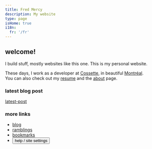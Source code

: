 ```yaml
---
title: Fred Mercy
description: My website
type: page
isHome: true
i18n:
  fr: '/fr'
---
```


## welcome!

I build stuff, mostly websites like this one. This is my personal website.

These days, I work as a developer at
<a href="https://cossette.com" target="_blank" rel="noopener noreferrer">Cossette</a>, in beautiful <a href="https://www.openstreetmap.org/#map=19/45.49977/-73.57726&layers=N" target="_blank" rel="noopener noreferrer">Montréal</a>.\
You can also check out my [resume](/resume) and the [about](/about) page.

### latest blog post

[latest-post]()

### more links

- [blog](/blog)
- [ramblings](/ramblings)
- [bookmarks](/bookmarks)
- <button title="Show the “help & options” panel" class="link" type="button" aria-label="Toggle help" data-component="emit" data-event="SHOW_BOX_HELP">help / site settings</button>
